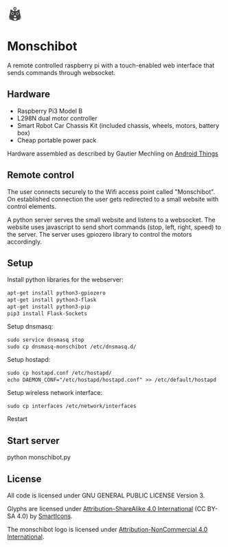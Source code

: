 ![Monschibot Logo](/static/logo.svg)

# Monschibot

A remote controlled raspberry pi with a touch-enabled web interface that sends commands through websocket.

## Hardware

* Raspberry Pi3 Model B
* L298N dual motor controller
* Smart Robot Car Chassis Kit (included chassis, wheels, motors, battery box)
* Cheap portable power pack

Hardware assembled as described by Gautier Mechling on [Android Things](http://nilhcem.com/android-things/discovering-the-GPIO-api-building-a-remote-car)

## Remote control

The user connects securely to the Wifi access point called "Monschibot". On established connection the user gets redirected to a small website with control elements.

A python server serves the small website and listens to a websocket. The website uses javascript to send short commands (stop, left, right, speed) to the server. The server uses gpiozero library to control the motors accordingly.

## Setup

Install python libraries for the webserver:
```
apt-get install python3-gpiozero
apt-get install python3-flask
apt-get install python3-pip
pip3 install Flask-Sockets
```

Setup dnsmasq:
```
sudo service dnsmasq stop
sudo cp dnsmasq-monschibot /etc/dnsmasq.d/
```

Setup hostapd:
```
sudo cp hostapd.conf /etc/hostapd/
echo DAEMON_CONF="/etc/hostapd/hostapd.conf" >> /etc/default/hostapd
```

Setup wireless network interface:
```
sudo cp interfaces /etc/network/interfaces
```

Restart

## Start server

python monschibot.py

## License

All code is licensed under GNU GENERAL PUBLIC LICENSE Version 3.

Glyphs are licensed under [Attribution-ShareAlike 4.0 International](https://creativecommons.org/licenses/by-sa/4.0/) (CC BY-SA 4.0) by [SmartIcons](https://github.com/frexy/glyph-iconset/).

The monschibot logo is licensed under [Attribution-NonCommercial 4.0 International](https://creativecommons.org/licenses/by-nc/4.0/).